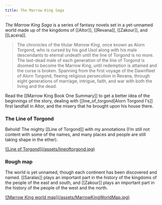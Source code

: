 ```yaml
---
title: The Marrow King Saga
---
```


_The Marrow King Saga_ is a series of fantasy novels set in a yet-unnamed world made up of the kingdoms of [[Altor]], [[Revana]], [[Zakour]], and [[Lacera]].

> The chronicles of the titular _Marrow King_, once known as Alorn Torgond, who is cursed by his god Usol along with his male descendants to eternal undeath until the line of Torgond is no more. The last-dead male of each generation of the line of Torgond is doomed to become the Marrow King, until redemption is attained and the curse is broken. Spanning from the first voyage of the Dawnfleet of Alorn Torgond, fleeing religious persecution in Revana, through eight generations of marriage, intrigue, faith, and war with both the living and the dead.

Read the [[Marrow King Book One Summary]] to get a better idea of the beginnings of the story, dealing with [[line_of_torgond|Alorn Torgond I's]] first landfall in Altor, and the misery that he brought upon his house there.

### The Line of Torgond

Behold! The mighty [[Line of Torgond]] with my annotations (I’m still not content with some of the names, and many places and people are still taking shape in the ether).

<a href="/assets/lineoftorgond.jpg" class="img-link" title="The line of Torgond">
![Line of Torgond](/assets/lineoftorgond.jpg)
</a>

### Rough map

The world is yet unnamed, though each continent has been discovered and named. [[Saralas]] plays an important part in the history of the kingdoms of the people of the east and south, and [[Zakour]] plays an important part in the history of the people of the west and the north.

<a href="/assets/MarrowKingWorldMap.jpg" class="img-link" title="Marrow King world map">
![Marrow King world map](/assets/MarrowKingWorldMap.jpg)
</a>
